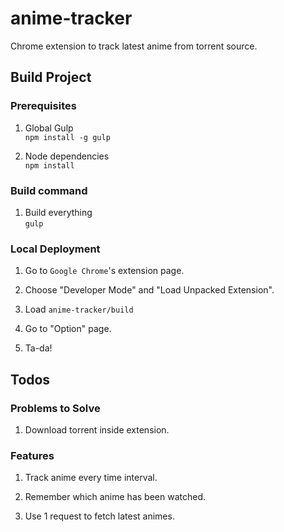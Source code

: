 # anime-tracker

Chrome extension to track latest anime from torrent source.

## Build Project

### Prerequisites

1. Global Gulp  
`npm install -g gulp`

2. Node dependencies  
`npm install`

### Build command

1. Build everything  
`gulp`

### Local Deployment

1. Go to `Google Chrome`'s extension page.

2. Choose "Developer Mode" and "Load Unpacked Extension".

3. Load `anime-tracker/build`

4. Go to "Option" page.

5. Ta-da!

## Todos

### Problems to Solve

1. Download torrent inside extension.

### Features

1. Track anime every time interval.

2. Remember which anime has been watched.

3. Use 1 request to fetch latest animes.
